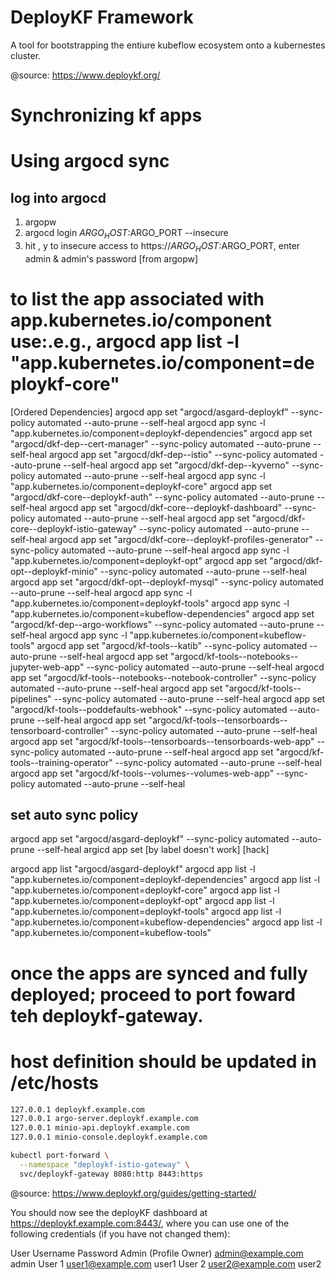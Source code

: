 # DeployKF Framework

A tool for bootstrapping the entiure kubeflow ecosystem onto a kubernestes cluster.

@source: https://www.deploykf.org/

# Synchronizing kf apps


# Using argocd sync

## log into argocd

1. argopw
2. argocd login $ARGO_HOST:$ARGO_PORT --insecure
3. hit , y to insecure access to https://$ARGO_HOST:$ARGO_PORT, enter admin & admin's password [from argopw]

# to list the app associated with app.kubernetes.io/component use:.e.g., argocd app list -l "app.kubernetes.io/component=deploykf-core"

[Ordered Dependencies]
argocd app set "argocd/asgard-deploykf" --sync-policy automated --auto-prune --self-heal
argocd app sync -l "app.kubernetes.io/component=deploykf-dependencies"
  argocd app set "argocd/dkf-dep--cert-manager" --sync-policy automated --auto-prune --self-heal
  argocd app set "argocd/dkf-dep--istio" --sync-policy automated --auto-prune --self-heal
  argocd app set "argocd/dkf-dep--kyverno" --sync-policy automated --auto-prune --self-heal
argocd app sync -l "app.kubernetes.io/component=deploykf-core"
  argocd app set "argocd/dkf-core--deploykf-auth" --sync-policy automated --auto-prune --self-heal
  argocd app set "argocd/dkf-core--deploykf-dashboard" --sync-policy automated --auto-prune --self-heal
  argocd app set "argocd/dkf-core--deploykf-istio-gateway" --sync-policy automated --auto-prune --self-heal
  argocd app set "argocd/dkf-core--deploykf-profiles-generator" --sync-policy automated --auto-prune --self-heal
argocd app sync -l "app.kubernetes.io/component=deploykf-opt"
  argocd app set "argocd/dkf-opt--deploykf-minio" --sync-policy automated --auto-prune --self-heal
  argocd app set "argocd/dkf-opt--deploykf-mysql" --sync-policy automated --auto-prune --self-heal
argocd app sync -l "app.kubernetes.io/component=deploykf-tools"
argocd app sync -l "app.kubernetes.io/component=kubeflow-dependencies"
  argocd app set "argocd/kf-dep--argo-workflows" --sync-policy automated --auto-prune --self-heal
argocd app sync -l "app.kubernetes.io/component=kubeflow-tools"
  argocd app set "argocd/kf-tools--katib" --sync-policy automated --auto-prune --self-heal
  argocd app set "argocd/kf-tools--notebooks--jupyter-web-app" --sync-policy automated --auto-prune --self-heal
  argocd app set "argocd/kf-tools--notebooks--notebook-controller" --sync-policy automated --auto-prune --self-heal
  argocd app set "argocd/kf-tools--pipelines" --sync-policy automated --auto-prune --self-heal
  argocd app set "argocd/kf-tools--poddefaults-webhook" --sync-policy automated --auto-prune --self-heal
  argocd app set "argocd/kf-tools--tensorboards--tensorboard-controller" --sync-policy automated --auto-prune --self-heal
  argocd app set "argocd/kf-tools--tensorboards--tensorboards-web-app" --sync-policy automated --auto-prune --self-heal
  argocd app set "argocd/kf-tools--training-operator" --sync-policy automated --auto-prune --self-heal
  argocd app set "argocd/kf-tools--volumes--volumes-web-app" --sync-policy automated --auto-prune --self-heal

## set auto sync policy

argocd app set "argocd/asgard-deploykf" --sync-policy automated --auto-prune --self-heal
argicd app set [by label doesn't work]
[hack]

argocd app list "argocd/asgard-deploykf"
argocd app list -l "app.kubernetes.io/component=deploykf-dependencies"
argocd app list -l "app.kubernetes.io/component=deploykf-core"
argocd app list -l "app.kubernetes.io/component=deploykf-opt"
argocd app list -l "app.kubernetes.io/component=deploykf-tools"
argocd app list -l "app.kubernetes.io/component=kubeflow-dependencies"
argocd app list -l "app.kubernetes.io/component=kubeflow-tools"


# once the apps are synced and fully deployed; proceed to port foward teh deploykf-gateway.

# host definition should be updated in /etc/hosts

```sh
127.0.0.1 deploykf.example.com
127.0.0.1 argo-server.deploykf.example.com
127.0.0.1 minio-api.deploykf.example.com
127.0.0.1 minio-console.deploykf.example.com
```

```sh
kubectl port-forward \
  --namespace "deploykf-istio-gateway" \
  svc/deploykf-gateway 8080:http 8443:https
```

@source: https://www.deploykf.org/guides/getting-started/

You should now see the deployKF dashboard at https://deploykf.example.com:8443/, where you can use one of the following credentials (if you have not changed them):

User	Username	Password
Admin (Profile Owner)	admin@example.com	admin
User 1	user1@example.com	user1
User 2	user2@example.com	user2